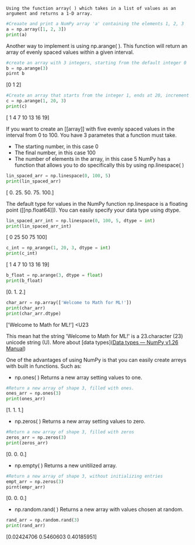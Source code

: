 	Using the function array( ) which takes in a list of values as an argument and returns a 1-D array.

```Python
#Creaate and print a NumPy array 'a' containing the elements 1, 2, 3
a = np.array([1, 2, 3])
print(a)
```

Another way to implement is using np.arange( ). This function will return an array of evenly spaced values within a given interval.

```Python
#create an array with 3 integers, starting from the default integer 0
b = np.arange(3)
pirnt b
```
\[0 1 2\]

```Python
#Create an array that starts from the integer 1, ends at 20, increment by 3
c = np.arange(1, 20, 3)
print(c)
```
\[ 1  4  7 10 13 16 19\]

If you want to create an [[array]] with five evenly spaced values in the interval from 0 to 100. You have 3 parametes that a function must take.
- The starting number, in this case 0
- The final number, in this case 100
- The number of elements in the array, in this case 5
NumPy has a function that allows you to do specifically this by using np.linespace( )

```Python
lin_spaced_arr = np.linespace(0, 100, 5)
print(lin_spaced_arr)
```
\[  0.  25.  50.  75. 100.\]

The default type for values in the NumPy function np.linespace is a floating point ([[np.float64]]). You can easily specify your data type using dtype. 

```Python
lin_spaced_arr_int = np.linespace(0, 100, 5, dtype = int)
print(lin_spaced_arr_int)
```
\[  0  25  50  75 100\]

```Python
c_int = np_arange(1, 20, 3, dtype = int)
print(c_int)
```
\[ 1  4  7 10 13 16 19\]

```Python
b_float = np.arange(3, dtype = float)
print(b_float)
```
\[0. 1. 2.\]

```Python
char_arr = np.array(['Welcome to Math for ML!'])
print(char_arr)
print(char_arr.dtype)

```
\['Welcome to Math for ML!'\]
\<U23

This mean hat the string 'Welcome to Math for ML!' is a 23.character (23) unicode string (U). More about [data types]([Data types — NumPy v1.26 Manual](https://numpy.org/doc/stable/user/basics.types.html))

One of the advantages of using NumPy is that you can easily create arreys with built in functions.
Such as:
- np.ones( ) Returns a new array setting values to one.
```Python
#Return a new array of shape 3, filled with ones.
ones_arr = np.ones(3)
print(ones_arr)
```
\[1. 1. 1.\]

- np.zeros( ) Returns a new array setting values to zero.
```Python
#Return a new array of shape 3, filled with zeros
zeros_arr = np.zeros(3)
print(zeros_arr)
```
\[0. 0. 0.\]

- np.empty( ) Returns a new unitilized array.
```Python
#Return a new array of shape 3, without initializing entries
empt_arr = np.zeros(3)
pirnt(empr_arr)
```
\[0. 0. 0.\]

- np.random.rand( ) Returns a new array with values chosen at random.
```Python
rand_arr = np.random.rand(3)
print(rand_arr)
```
\[0.02424706 0.5460603  0.40185951\]



